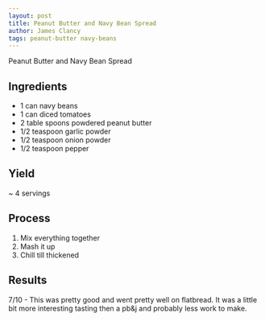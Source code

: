 ```yaml
---
layout: post
title: Peanut Butter and Navy Bean Spread
author: James Clancy
tags: peanut-butter navy-beans 
---
```


Peanut Butter and Navy Bean Spread

## Ingredients

- 1 can navy beans
- 1 can diced tomatoes 
- 2 table spoons powdered peanut butter 
- 1/2 teaspoon garlic powder
- 1/2 teaspoon onion powder
- 1/2 teaspoon pepper

## Yield

~ 4 servings

## Process

1. Mix everything together
2. Mash it up
3. Chill till thickened

## Results 

7/10 - This was pretty good and went pretty well on flatbread. It was a little bit more interesting tasting then a pb&j and probably less work to make. 